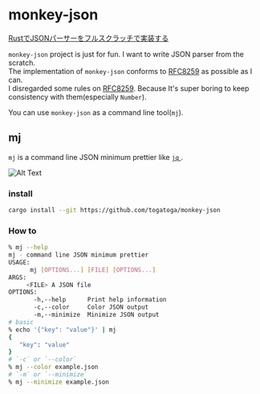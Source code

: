 # monkey-json

[RustでJSONパーサーをフルスクラッチで実装する](https://qiita.com/togatoga/items/9d600e20325775f09547)

`monkey-json` project is just for fun. I want to write JSON parser from the scratch.  
The implementation of `monkey-json` conforms to [RFC8259](https://www.rfc-editor.org/rfc/rfc8259) as possible as I can.  
I disregarded some rules on [RFC8259](https://www.rfc-editor.org/rfc/rfc8259). Because It's super boring to keep consistency with them(especially `Number`).  

You can use `monkey-json` as a command line tool(`mj`).

## mj

`mj` is a command line JSON minimum prettier like [`jq` ](https://github.com/stedolan/jq).

![Alt Text](https://raw.githubusercontent.com/togatoga/monkey-json/main/demo.gif)


### install
```bash
cargo install --git https://github.com/togatoga/monkey-json
```

### How to

```bash
% mj --help                                                       
mj - command line JSON minimum prettier
USAGE:
      mj [OPTIONS...] [FILE] [OPTIONS...]
ARGS:
     <FILE> A JSON file
OPTIONS:
       -h,--help      Print help information
       -c,--color     Color JSON output
       -m,--minimize  Minimize JSON output
# basic
% echo '{"key": "value"}' | mj   
{
   "key": "value"
}
# `-c` or `--color`
% mj --color example.json
# `-m` or `--minimize`
% mj --minimize example.json
```
